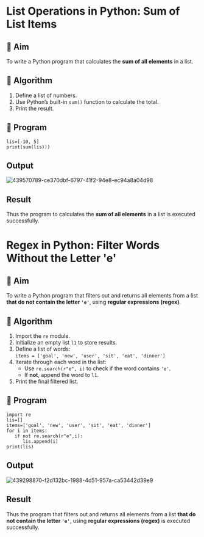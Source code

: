 # List Operations in Python: Sum of List Items

## 🎯 Aim
To write a Python program that calculates the **sum of all elements** in a list.

## 🧠 Algorithm
1. Define a list of numbers.
2. Use Python’s built-in `sum()` function to calculate the total.
3. Print the result.

## 🧾 Program

```
lis=[-10, 5] 
print(sum(lis)))
```

## Output

![439570789-ce370dbf-6797-41f2-94e8-ec94a8a04d98](https://github.com/user-attachments/assets/86d481e1-5b6c-4b64-8a83-be22cc820c23)

## Result

Thus the program to calculates the **sum of all elements** in a list is executed successfully.

# Regex in Python: Filter Words Without the Letter 'e'

## 🎯 Aim
To write a Python program that filters out and returns all elements from a list **that do not contain the letter `'e'`**, using **regular expressions (regex)**.

## 🧠 Algorithm
1. Import the `re` module.
2. Initialize an empty list `l1` to store results.
3. Define a list of words:  
   `items = ['goal', 'new', 'user', 'sit', 'eat', 'dinner']`
4. Iterate through each word in the list:
   - Use `re.search(r"e", i)` to check if the word contains `'e'`.
   - If **not**, append the word to `l1`.
5. Print the final filtered list.

## 🧾 Program

```
import re
lis=[] 
items=['goal', 'new', 'user', 'sit', 'eat', 'dinner']
for i in items: 
   if not re.search(r"e",i): 
      lis.append(i) 
print(lis)
```
## Output

![439298870-f2d132bc-1988-4d51-957a-ca53442d39e9](https://github.com/user-attachments/assets/d96913e6-b885-4530-b3cd-dd9424015faf)

## Result

Thus the program that filters out and returns all elements from a list **that do not contain the letter `'e'`**, using **regular expressions (regex)** is executed successfully.

